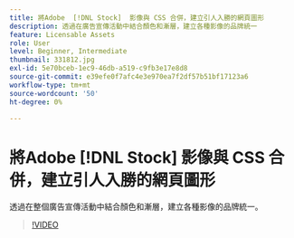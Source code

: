 ```yaml
---
title: 將Adobe  [!DNL Stock]  影像與 CSS 合併，建立引人入勝的網頁圖形
description: 透過在廣告宣傳活動中結合顏色和漸層，建立各種影像的品牌統一
feature: Licensable Assets
role: User
level: Beginner, Intermediate
thumbnail: 331812.jpg
exl-id: 5e70bceb-1ec9-46db-a519-c9fb3e17e8d8
source-git-commit: e39efe0f7afc4e3e970ea7f2df57b51bf17123a6
workflow-type: tm+mt
source-wordcount: '50'
ht-degree: 0%

---
```


# 將Adobe [!DNL Stock] 影像與 CSS 合併，建立引人入勝的網頁圖形

透過在整個廣告宣傳活動中結合顏色和漸層，建立各種影像的品牌統一。

>[!VIDEO](https://video.tv.adobe.com/v/331812?hidetitle=true)
